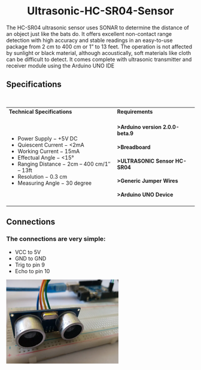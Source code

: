 <h1 align="center"> Ultrasonic-HC-SR04-Sensor</h1>
The HC-SR04 ultrasonic sensor uses SONAR to determine the distance of an object just like the bats do. It offers excellent non-contact range detection with high accuracy and stable readings in an easy-to-use package from 2 cm to 400 cm or 1” to 13 feet.  The operation is not affected by sunlight or black material, although acoustically, soft materials like cloth can be difficult to detect. It comes complete with ultrasonic transmitter and receiver module using the Arduino UNO IDE

## Specifications
<p align="center"><table style="width:100%; align:center;" style="border: 1px solid black;"></p>
 <tr>
  <td><strong> Technical Specifications<strong></td>
  <td><strong> Requirements</strong></td>
 </tr>
 
 
 
 <td>
<ul>
 <li>Power Supply − +5V DC</li>
 <li>Quiescent Current − <2mA</li>
 <li>Working Current − 15mA</li>
 <li>Effectual Angle − <15°</li>
 <li>Ranging Distance − 2cm – 400 cm/1″ – 13ft</li>
 <li>Resolution − 0.3 cm</li>
 <li>Measuring Angle − 30 degree</li>
</ul>
 </td>

<br>


 <td>

#### >Arduino version 2.0.0-beta.9
#### >Breadboard
#### >ULTRASONIC Sensor HC-SR04
#### >Generic Jumper Wires
#### >Arduino UNO Device
 </td>
</table>   

## Connections

### The connections are very simple:
<ul>
 <li>VCC to 5V</li>
 <li>GND to GND</li>
 <li>Trig to pin 9</li>
 <li>Echo to pin 10</li>
</ul>
<p><img src="Anuvab.webp" hieght="300px" Width="300px"></p>



